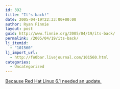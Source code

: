 ```yaml
---
id: 392
title: "It's back!"
date: 2005-04-19T22:33:00+00:00
author: Ryan Finnie
layout: post
guid: http://www.finnie.org/2005/04/19/its-back/
permalink: /2005/04/19/its-back/
lj_itemid:
  - "101560"
lj_import_url:
  - http://fo0bar.livejournal.com/101560.html
categories:
  - Uncategorized
---
```

[Because Red Hat Linux 6.1 needed an update.](http://www.finnix.org/)
